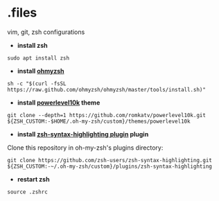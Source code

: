 # .files

vim, git, zsh configurations


 - **install zsh**

  `sudo apt install zsh`


 - **install [ohmyzsh](https://ohmyz.sh/#install)**

  `sh -c "$(curl -fsSL https://raw.github.com/ohmyzsh/ohmyzsh/master/tools/install.sh)"`

 - **install [powerlevel10k](https://github.com/romkatv/powerlevel10k) theme**

  `git clone --depth=1 https://github.com/romkatv/powerlevel10k.git ${ZSH_CUSTOM:-$HOME/.oh-my-zsh/custom}/themes/powerlevel10k`

 - **install [zsh-syntax-highlighting plugin](https://github.com/zsh-users/zsh-syntax-highlighting/blob/master/INSTALL.md) plugin**

  Clone this repository in oh-my-zsh's plugins directory:
  
  `git clone https://github.com/zsh-users/zsh-syntax-highlighting.git ${ZSH_CUSTOM:-~/.oh-my-zsh/custom}/plugins/zsh-syntax-highlighting`

 - **restart zsh**

  `source .zshrc`
